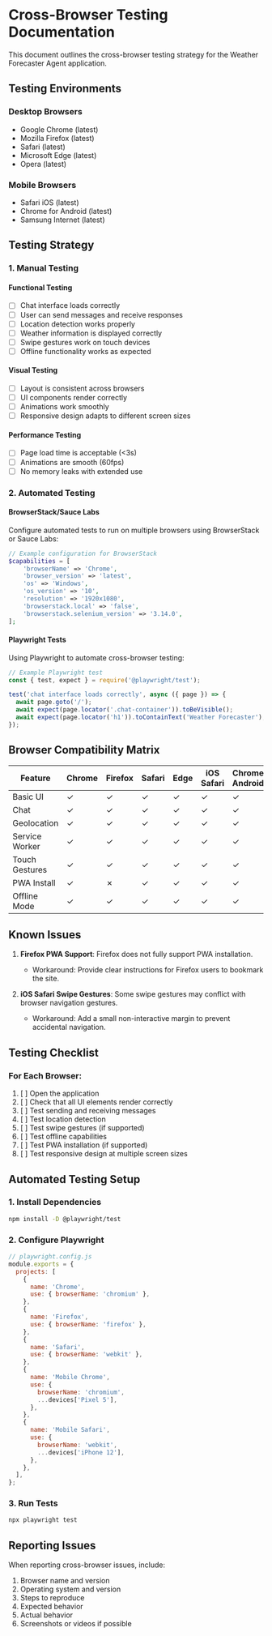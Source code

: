 # Cross-Browser Testing Documentation

This document outlines the cross-browser testing strategy for the Weather Forecaster Agent application.

## Testing Environments

### Desktop Browsers
- Google Chrome (latest)
- Mozilla Firefox (latest)
- Safari (latest)
- Microsoft Edge (latest)
- Opera (latest)

### Mobile Browsers
- Safari iOS (latest)
- Chrome for Android (latest)
- Samsung Internet (latest)

## Testing Strategy

### 1. Manual Testing

#### Functional Testing
- [ ] Chat interface loads correctly
- [ ] User can send messages and receive responses
- [ ] Location detection works properly
- [ ] Weather information is displayed correctly
- [ ] Swipe gestures work on touch devices
- [ ] Offline functionality works as expected

#### Visual Testing
- [ ] Layout is consistent across browsers
- [ ] UI components render correctly
- [ ] Animations work smoothly
- [ ] Responsive design adapts to different screen sizes

#### Performance Testing
- [ ] Page load time is acceptable (<3s)
- [ ] Animations are smooth (60fps)
- [ ] No memory leaks with extended use

### 2. Automated Testing

#### BrowserStack/Sauce Labs
Configure automated tests to run on multiple browsers using BrowserStack or Sauce Labs:

```php
// Example configuration for BrowserStack
$capabilities = [
    'browserName' => 'Chrome',
    'browser_version' => 'latest',
    'os' => 'Windows',
    'os_version' => '10',
    'resolution' => '1920x1080',
    'browserstack.local' => 'false',
    'browserstack.selenium_version' => '3.14.0',
];
```

#### Playwright Tests
Using Playwright to automate cross-browser testing:

```javascript
// Example Playwright test
const { test, expect } = require('@playwright/test');

test('chat interface loads correctly', async ({ page }) => {
  await page.goto('/');
  await expect(page.locator('.chat-container')).toBeVisible();
  await expect(page.locator('h1')).toContainText('Weather Forecaster');
});
```

## Browser Compatibility Matrix

| Feature | Chrome | Firefox | Safari | Edge | iOS Safari | Chrome Android |
|---------|--------|---------|--------|------|------------|----------------|
| Basic UI | ✓ | ✓ | ✓ | ✓ | ✓ | ✓ |
| Chat | ✓ | ✓ | ✓ | ✓ | ✓ | ✓ |
| Geolocation | ✓ | ✓ | ✓ | ✓ | ✓ | ✓ |
| Service Worker | ✓ | ✓ | ✓ | ✓ | ✓ | ✓ |
| Touch Gestures | ✓ | ✓ | ✓ | ✓ | ✓ | ✓ |
| PWA Install | ✓ | ✗ | ✓ | ✓ | ✓ | ✓ |
| Offline Mode | ✓ | ✓ | ✓ | ✓ | ✓ | ✓ |

## Known Issues

1. **Firefox PWA Support**: Firefox does not fully support PWA installation.
   - Workaround: Provide clear instructions for Firefox users to bookmark the site.

2. **iOS Safari Swipe Gestures**: Some swipe gestures may conflict with browser navigation gestures.
   - Workaround: Add a small non-interactive margin to prevent accidental navigation.

## Testing Checklist

### For Each Browser:

1. [ ] Open the application
2. [ ] Check that all UI elements render correctly
3. [ ] Test sending and receiving messages
4. [ ] Test location detection
5. [ ] Test swipe gestures (if supported)
6. [ ] Test offline capabilities
7. [ ] Test PWA installation (if supported)
8. [ ] Test responsive design at multiple screen sizes

## Automated Testing Setup

### 1. Install Dependencies

```bash
npm install -D @playwright/test
```

### 2. Configure Playwright

```javascript
// playwright.config.js
module.exports = {
  projects: [
    {
      name: 'Chrome',
      use: { browserName: 'chromium' },
    },
    {
      name: 'Firefox',
      use: { browserName: 'firefox' },
    },
    {
      name: 'Safari',
      use: { browserName: 'webkit' },
    },
    {
      name: 'Mobile Chrome',
      use: { 
        browserName: 'chromium',
        ...devices['Pixel 5'],
      },
    },
    {
      name: 'Mobile Safari',
      use: {
        browserName: 'webkit',
        ...devices['iPhone 12'],
      },
    },
  ],
};
```

### 3. Run Tests

```bash
npx playwright test
```

## Reporting Issues

When reporting cross-browser issues, include:
1. Browser name and version
2. Operating system and version
3. Steps to reproduce
4. Expected behavior
5. Actual behavior
6. Screenshots or videos if possible

